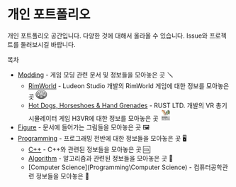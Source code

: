 # 개인 포트폴리오
개인 포트폴리오 공간입니다. 다양한 것에 대해서 올라올 수 있습니다. Issue와 프로젝트를 둘러보시길 바랍니다.



목차

- [Modding](./Modding) - 게임 모딩 관련 문서 및 정보들을 모아놓은 곳 🪛
  - [RimWorld](./Modding/RimWorld) - Ludeon Studio 개발의 RimWorld 게임에 대한 정보를 모아놓은 곳 <img width=25 height=20 src="Figure/RimWorldIcon.png"/>
  - [Hot Dogs, Horseshoes & Hand Grenades](./Modding/Hot_Dogs,_Horseshoes_&_Hand_Grenades) - RUST LTD. 개발의 VR 총기 시뮬레이터 게임 H3VR에 대한 정보를 모아놓은 곳 <img width=25 height=25 src="Figure/H3VRIcon.jpg"/>
- [Figure](./Figure) - 문서에 들어가는 그림들을 모아놓은 곳 🖼️
- [Programming](./Programming) - 프로그래밍 전반에 대한 정보들을 모아놓은 곳 🖥️
  - [C++](Programming/C++) - C++와 관련된 정보들을 모아놓은 곳 🆒
  - [Algorithm](Programming\Algorithm) - 알고리즘과 관련된 정보들을 모아놓은 곳 📇
  - [Computer Science](Programming\Computer Science) - 컴퓨터공학관련 정보들을 모아놓은 📖

